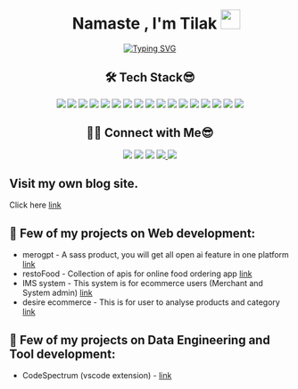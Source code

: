 

<h1 align="center"><img src="https://user-images.githubusercontent.com/96524338/195518660-de85a102-ae2d-42f7-86d0-7e6e843b7dce.png" width="16px" height="20px" />
  Namaste , I'm Tilak <img src="https://media.giphy.com/media/TEnXkcsHrP4YedChhA/giphy.gif" width="35"></h1>
<p align="center">
<a href="https://git.io/typing-svg"><img src="https://readme-typing-svg.herokuapp.com?font=Mono&size=25&pause=1000&color=24B612&center=true&vCenter=true&width=500&lines=Doing+Webdev.;Love+To+Develop+that+help+people.;Eagar+for+new+Technology.;Security+Enthusiast.;Noob+😎" alt="Typing SVG" /></a>




<h2 align="center">🛠 Tech Stack😎</h2>
<p align="center">
  <img src="https://img.shields.io/badge/-Python-05122A?style=flat&logo=python" />
  <img src="https://img.shields.io/badge/-C-05122A?style=flat&logo=C&logoColor=A8B9CC" />
  <img src="https://img.shields.io/badge/-C++-05122A?style=flat&logo=C%2B%2B&logoColor=00599C" />
  <img src="https://img.shields.io/badge/-JavaScript-05122A?style=flat&logo=javascript" />
<!--   <img src="https://img.shields.io/badge/-HTML-05122A?style=flat&logo=HTML5" /> -->
<!--   <img src="https://img.shields.io/badge/-CSS-05122A?style=flat&logo=CSS3&logoColor=1572B6" /> -->
  <img src="https://img.shields.io/badge/-Git-05122A?style=flat&logo=git" />
  <img src="https://img.shields.io/badge/-GitHub-05122A?style=flat&logo=github" />
  <img src="https://img.shields.io/badge/pycharm-143?style=flat&logo=pycharm&logoColor=black&color=black&labelColor=green" />
  <img src="https://img.shields.io/badge/-Visual%20Studio%20Code-05122A?style=flat&logo=visual-studio-code&logoColor=007ACC" />
  <img src="https://img.shields.io/badge/-firebase-orange" />
  <img src="https://img.shields.io/badge/React-20232A?style=for-the-badge&logo=react&logoColor=61DAFB" />
  <img src="https://img.shields.io/badge/Express.js-404D59?style=for-the-badge" />
  <img src="https://img.shields.io/badge/MySQL-00000F?style=for-the-badge&logo=mysql&logoColor=white" />
  <img src="https://img.shields.io/badge/PostgreSQL-316192?style=for-the-badge&logo=postgresql&logoColor=white" />
  <img src="ttps://img.shields.io/badge/MongoDB-4EA94B?style=for-the-badge&logo=mongodb&logoColor=white" />
  <img src="ttps://img.shields.io/badge/Netlify-00C7B7?style=for-the-badge&logo=netlify&logoColor=white" />
  <img src="https://img.shields.io/badge/Amazon_AWS-232F3E?style=for-the-badge&logo=amazon-aws&logoColor=white" />
  <img src="https://img.shields.io/badge/Jest-323330?style=for-the-badge&logo=Jest&logoColor=white" />
<!--     <img src="" />
    <img src="" /> -->
</p>


<h2 align="center">🤝🏻 Connect with Me😎</h2>
<p align="center">
<a href="mailto:tilakkhatri0001@gmail.com"><img src="https://img.shields.io/badge/tilak-email-orange"/></a>
<a href="https://www.instagram.com/tilak.a1/"><img src="https://img.shields.io/badge/Tilak-instagram-yellowgreen"/></a>
<a href="https://www.facebook.com/tilak.khatri.50309277/"><img src="https://img.shields.io/badge/Tilak-facebook-brightgreen"/></a>
  <a href="https://www.twitter/@TILAK2058" >
  <img src="https://img.shields.io/badge/%40TILAK2058-twitter-blue" />
  </a>
   <a href="https://www.linkedin/TilakKhatri" >
  <img src=" https://img.shields.io/badge/LinkedIn-0077B5?style=for-the-badge&logo=linkedin&logoColor=white" />
  </a>

</p>

## Visit my own blog site.
Click here [link](https://tilakkhatri.com.np/post)
## 🎊 Few of my projects on Web development:
* merogpt - A sass product, you will get all open ai feature in one platform [link](https://merogpt.tilakkhatri.com.np/)
* restoFood - Collection of apis for online food ordering app [link](https://documenter.getpostman.com/view/23813986/2sA2r813hG#0cd57c82-5d7c-4ae6-8ab3-a5d608952de1)
* IMS system - This system is for ecommerce users (Merchant and System admin) [link](https://ims.tilakkhatri.com.np/)
* desire ecommerce - This is for user to analyse products and category [link](https://desire.tilakkhatri.com.np/)

## 🎊 Few of my projects on Data Engineering and Tool development:
* CodeSpectrum (vscode extension) - [link](https://marketplace.visualstudio.com/items?itemName=TilakKhatri.CodeSpectrum&ssr=false#review-details) 
